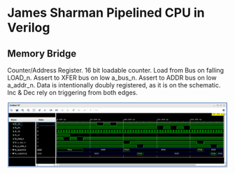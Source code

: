 # James Sharman Pipelined CPU in Verilog
## Memory Bridge
Counter/Address Register. 16 bit loadable counter. Load from Bus on falling LOAD_n.
Assert to XFER bus on low a_bus_n. Assert to ADDR bus on low a_addr_n.
Data is intentionally doubly registered, as it is on the schematic.
Inc & Dec rely on triggering from both edges.

![Simulation Waveform](https://raw.githubusercontent.com/m1geo/JamesSharmanPipelinedCPU/main/Verilog/CounterAddressRegister/CounterAddressRegister_sim.png "Simulation Waveform")